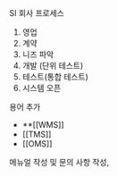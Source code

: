 SI 회사 프로세스

1. 영업
2. 계약
3. 니즈 파악
4. 개발 (단위 테스트)
5. 테스트(통합 테스트)
6. 시스템 오픈 

용어 추가
- **[[WMS]]
- [[TMS]]
- [[OMS]]

메뉴얼 작성 및 문의 사항 작성, 
